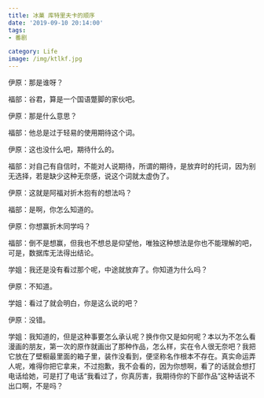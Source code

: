 ```yaml
---
title: 冰菓 库特里夫卡的顺序
date: '2019-09-10 20:14:00'
tags: 
- 番剧

category: Life
image: /img/ktlkf.jpg
---
```


伊原：那是谁呀？

福部：谷君，算是一个国语蹩脚的家伙吧。

伊原：那是什么意思？

福部：他总是过于轻易的使用期待这个词。

伊原：这也没什么吧，期待什么的。

福部：对自己有自信时，不能对人说期待，所谓的期待，是放弃时的托词，因为别无选择，若是缺少这种无奈感，说这个词就太虚伪了。

伊原：这就是阿福对折木抱有的想法吗？

福部：是啊，你怎么知道的。

伊原：你想赢折木同学吗？

福部：倒不是想赢，但我也不想总是仰望他，唯独这种想法是你也不能理解的吧，可是，数据库无法得出结论。


学姐：我还是没有看过那个呢，中途就放弃了。你知道为什么吗？

伊原：不知道。

学姐：看过了就会明白，你是这么说的吧？

伊原：没错。

学姐：我知道的，但是这种事要怎么承认呢？换作你又是如何呢？本以为不怎么看漫画的朋友，第一次的原作就画出了那种作品，怎么样，实在令人很无奈吧？我把它放在了壁橱最里面的箱子里，装作没看到，便坚称名作根本不存在。真实命运弄人呢，难得你把它拿来，不过抱歉，我不会看的，因为你想啊，看了的话就会想打电话给她，可是打了电话“我看过了，你真厉害，我期待你的下部作品”这种话说不出口啊，不是吗？